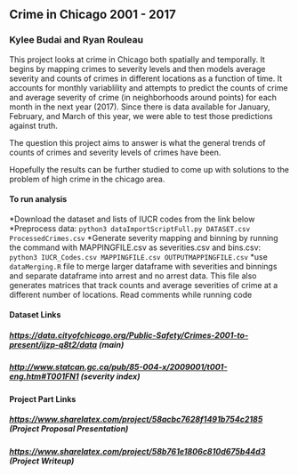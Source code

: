 ## Crime in Chicago 2001 - 2017
### Kylee Budai and Ryan Rouleau

This project looks at crime in Chicago both spatially and temporally.  It begins by mapping crimes to severity levels and then models average severity and counts of crimes in different locations as a function of time.  It accounts for monthly variablility and attempts to predict the counts of crime and average severity of crime (in neighborhoods around points) for each month in the next year (2017).  Since there is data available for January, February, and March of this year, we were able to test those predictions against truth.

The question this project aims to answer is what the general trends of counts of crimes and severity levels of crimes have been.

Hopefully the results can be further studied to come up with solutions to the problem of high crime in the chicago area.

#### To run analysis
*Download the dataset and lists of IUCR codes from the link below
*Preprocess data: `python3 dataImportScriptFull.py DATASET.csv ProcessedCrimes.csv`
*Generate severity mapping and binning by running the command with MAPPINGFILE.csv as severities.csv and bins.csv: `python3 IUCR_Codes.csv MAPPINGFILE.csv OUTPUTMAPPINGFILE.csv`
*use `dataMerging.R` file to merge larger dataframe with severities and binnings and separate dataframe into arrest and no arrest data.  This file also generates matrices that track counts and average severities of crime at a different number of locations.  Read comments while running code

#### Dataset Links
##### https://data.cityofchicago.org/Public-Safety/Crimes-2001-to-present/ijzp-q8t2/data (main)
##### http://www.statcan.gc.ca/pub/85-004-x/2009001/t001-eng.htm#T001FN1 (severity index)
#### Project Part Links
##### https://www.sharelatex.com/project/58acbc7628f1491b754c2185  (Project Proposal Presentation)
##### https://www.sharelatex.com/project/58b761e1806c810d675b44d3 (Project Writeup)
